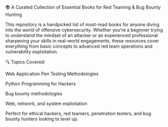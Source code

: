 📚 A Curated Collection of Essential Books for Red Teaming & Bug Bounty Hunting

This repository is a handpicked list of must-read books for anyone diving into the world of offensive cybersecurity. Whether you're a beginner trying to understand the mindset of an attacker or an experienced professional sharpening your skills in real-world engagements, these resources cover everything from basic concepts to advanced red team operations and vulnerability exploitation.

🔍 Topics Covered:

Web Application Pen Testing Methodologies 

Python Programming for Hackers

Bug bounty methodologies

Web, network, and system exploitation


Perfect for ethical hackers, red teamers, penetration testers, and bug bounty hunters looking to level up.

